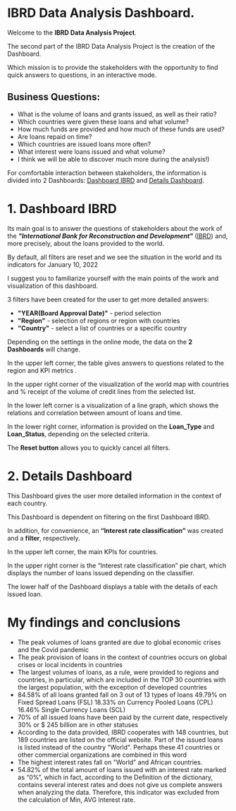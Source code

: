 # IBRD Data Analysis Dashboard.
Welcome to the __IBRD Data Analysis Project__.  

The second part of the IBRD Data Analysis Project is the creation of the Dashboard. 

Which mission is to provide the stakeholders with the opportunity to find quick answers to questions, in an interactive mode.
## Business Questions:
* What is the volume of loans and grants issued, as well as their ratio?
* Which countries were given these loans and what volume?
* How much funds are provided and how much of these funds are used?
* Are loans repaid on time?
* Which countries are issued loans more often?
* What interest were loans issued and what volume?
* I think we will be able to discover much more during the analysis!)

For comfortable interaction between stakeholders, the information is divided into 2 Dashboards: [Dashboard IBRD](https://public.tableau.com/app/profile/mykhailo2589/viz/DashboardIBRDStatementofLoansandIDAStatement/DashboardIBRD?publish=yes) and [Details Dashboard](https://public.tableau.com/app/profile/mykhailo2589/viz/DashboardIBRDStatementofLoansandIDAStatement/DashboardIBRD?publish=yes).

# 1. Dashboard IBRD
Its main goal is to answer the questions of stakeholders about the work of the ___"International Bank for Reconstruction and Development"___ ([IBRD](https://en.wikipedia.org/wiki/International_Bank_for_Reconstruction_and_Development)) and, more precisely, about the loans provided to the world.

By default, all filters are reset and we see the situation in the world and its indicators for January 10, 2022

I suggest you to familiarize yourself with the main points of the work and visualization of this dashboard.

3 filters have been created for the user to get more detailed answers:
* __"YEAR(Board Approval Date)"__ - period selection
* __"Region"__ - selection of regions or region with countries
* __"Country"__ - select a list of countries or a specific country

Depending on the settings in the online mode, the data on the __2 Dashboards__ will change.

In the upper left corner, the table gives answers to questions related to the region and KPI metrics .

In the upper right corner of the visualization of the world map with countries and % receipt of the volume of credit lines from the selected list.

In the lower left corner is a visualization of a line graph, which shows the relations and correlation between amount of loans and time.

In the lower right corner, information is provided on the __Loan_Type__ and __Loan_Status__, depending on the selected criteria.

The __Reset button__ allows you to quickly cancel all filters.

# 2. Details Dashboard 

This Dashboard gives the user more detailed information in the context of each country.

This Dashboard is dependent on filtering on the first Dashboard IBRD.

In addition, for convenience, an __“Interest rate classification”__ was created and a __filter__, respectively.

In the upper left corner, the main KPIs for countries.

In the upper right corner is the “Interest rate classification” pie chart, which displays the number of loans issued depending on the classifier.

The lower half of the Dashboard displays a table with the details of each issued loan.

# My findings and conclusions

* The peak volumes of loans granted are due to global economic crises and the Covid pandemic
* The peak provision of loans in the context of countries occurs on global crises or local incidents in countries
* The largest volumes of loans, as a rule, were provided to regions and countries, in particular, which are included in the TOP 30 countries with the largest population, with the exception of developed countries
*  84.58% of all loans granted fall on 3 out of 13 types of loans
   49.79% on Fixed Spread Loans (FSL)
   18.33% on Currency Pooled Loans (CPL)
   16.46% Single Currency Loans (SCL)
* 70% of all issued loans have been paid by the current date, respectively 30% or $ 245 billion are in other statuses
* According to the data provided, IBRD cooperates with 148 countries, but 189 countries are listed on the official website. Part of the issued loans is listed instead of the country "World". Perhaps these 41 countries or other commercial organizations are combined in this word
* The highest interest rates fall on "World" and African countries.
* 54.82% of the total amount of loans issued with an interest rate marked as “0%”, which in fact, according to the Definition of the dictionary, contains several interest rates and does not give us complete answers when analyzing the data. Therefore, this indicator was excluded from the calculation of Min, AVG Interest rate.
